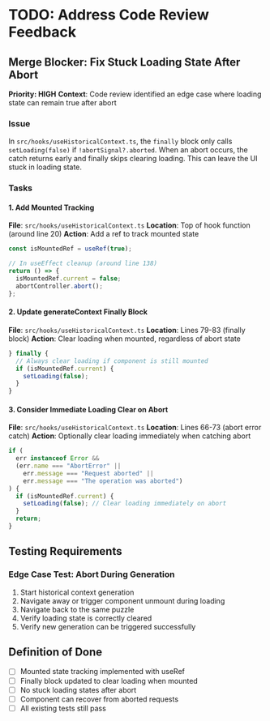# TODO: Address Code Review Feedback

## Merge Blocker: Fix Stuck Loading State After Abort

**Priority: HIGH**
**Context**: Code review identified an edge case where loading state can remain true after abort

### Issue

In `src/hooks/useHistoricalContext.ts`, the `finally` block only calls `setLoading(false)` if `!abortSignal?.aborted`. When an abort occurs, the catch returns early and finally skips clearing loading. This can leave the UI stuck in loading state.

### Tasks

#### 1. Add Mounted Tracking

**File**: `src/hooks/useHistoricalContext.ts`
**Location**: Top of hook function (around line 20)
**Action**: Add a ref to track mounted state

```typescript
const isMountedRef = useRef(true);

// In useEffect cleanup (around line 138)
return () => {
  isMountedRef.current = false;
  abortController.abort();
};
```

#### 2. Update generateContext Finally Block

**File**: `src/hooks/useHistoricalContext.ts`
**Location**: Lines 79-83 (finally block)
**Action**: Clear loading when mounted, regardless of abort state

```typescript
} finally {
  // Always clear loading if component is still mounted
  if (isMountedRef.current) {
    setLoading(false);
  }
}
```

#### 3. Consider Immediate Loading Clear on Abort

**File**: `src/hooks/useHistoricalContext.ts`
**Location**: Lines 66-73 (abort error catch)
**Action**: Optionally clear loading immediately when catching abort

```typescript
if (
  err instanceof Error &&
  (err.name === "AbortError" ||
    err.message === "Request aborted" ||
    err.message === "The operation was aborted")
) {
  if (isMountedRef.current) {
    setLoading(false); // Clear loading immediately on abort
  }
  return;
}
```

## Testing Requirements

### Edge Case Test: Abort During Generation

1. Start historical context generation
2. Navigate away or trigger component unmount during loading
3. Navigate back to the same puzzle
4. Verify loading state is correctly cleared
5. Verify new generation can be triggered successfully

## Definition of Done

- [ ] Mounted state tracking implemented with useRef
- [ ] Finally block updated to clear loading when mounted
- [ ] No stuck loading states after abort
- [ ] Component can recover from aborted requests
- [ ] All existing tests still pass
